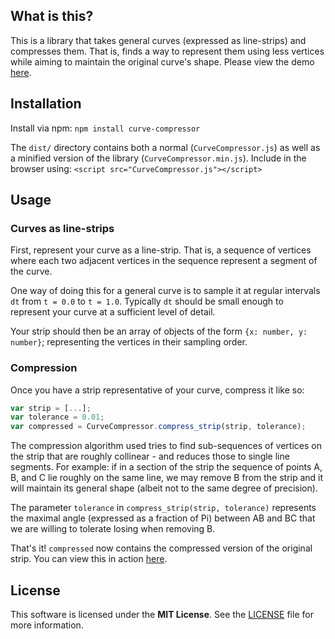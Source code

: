 ## What is this?

This is a library that takes general curves (expressed as line-strips) 
and compresses them. That is, finds a way to represent them using less 
vertices while aiming to maintain the original curve's shape. Please 
view the demo [here](http://rharel.github.io/ts-curve-compressor/).

## Installation

Install via npm: `npm install curve-compressor`

The `dist/` directory contains both a normal (`CurveCompressor.js`) as 
well as a minified version of the library (`CurveCompressor.min.js`).
Include in the browser using:
`<script src="CurveCompressor.js"></script>`

## Usage

### Curves as line-strips

First, represent your curve as a line-strip. That is, a sequence of 
vertices where each two adjacent vertices in the sequence represent
a segment of the curve.

One way of doing this for a general curve is to sample it at regular
intervals `dt` from `t = 0.0` to `t = 1.0`. Typically `dt` should be 
small enough to represent your curve at a sufficient level of detail.

Your strip should then be an array of objects of the form 
`{x: number, y: number}`; representing the vertices in their sampling 
order.

### Compression

Once you have a strip representative of your curve, compress it like so:

```javascript
var strip = [...];
var tolerance = 0.01;
var compressed = CurveCompressor.compress_strip(strip, tolerance); 
```

The compression algorithm used tries to find sub-sequences of vertices
on the strip that are roughly collinear - and reduces those to single
line segments. For example: if in a section of the strip the sequence of 
points A, B, and C lie roughly on the same line, we may remove B from 
the strip and it will maintain its general shape (albeit not to the same
degree of precision).

The parameter `tolerance` in `compress_strip(strip, tolerance)` 
represents the maximal angle (expressed as a fraction of Pi) between AB
and BC that we are willing to tolerate losing when removing B.

That's it! `compressed` now contains the compressed version of the 
original strip. You can view this in action [here](http://rharel.github.io/ts-curve-compressor/).
## License

This software is licensed under the **MIT License**. See the [LICENSE](LICENSE.txt) file for more information.
